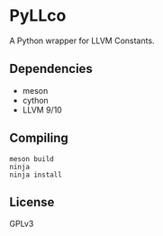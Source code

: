 PyLLco
======

A Python wrapper for LLVM Constants.

Dependencies
------------

- meson
- cython
- LLVM 9/10

Compiling
---------

```
meson build
ninja
ninja install
```

License
-------

GPLv3
